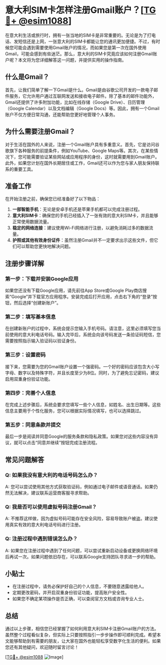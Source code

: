 # 意大利SIM卡怎样注册Gmail账户？[[TG💪+ @esim1088](https://t.me/s/esim1088)]

在意大利生活或旅行时，拥有一张当地的SIM卡是非常重要的。无论是为了打电话、发短信还是上网，一张意大利的SIM卡都能让您的通讯更加便捷。不过，有时候您可能会遇到需要使用Gmail账户的情况，而如果您是第一次在国外使用Gmail，可能会感到有些迷茫。那么，意大利的SIM卡究竟应该如何注册Gmail账户呢？本文将为您详细解答这一问题，并提供实用的操作指南。

## 什么是Gmail？

首先，让我们简单了解一下Gmail是什么。Gmail是由谷歌公司开发的一款电子邮件服务，它允许用户通过互联网发送和接收电子邮件。除了基本的邮件功能外，Gmail还提供了许多附加功能，比如在线存储（Google Drive）、日历管理（Google Calendar）以及文档编辑（Google Docs）等。因此，拥有一个Gmail账户不仅方便日常沟通，还能帮助您更好地管理个人事务。

## 为什么需要注册Gmail？

对于生活在国外的人来说，注册一个Gmail账户具有多重意义。首先，它是访问谷歌旗下各种服务的前提条件，例如YouTube、Google Maps等。其次，在某些情况下，您可能需要验证某些网站或应用程序的身份，这时就需要用到Gmail账户。此外，如果您计划在国外长期居住或工作，Gmail还可以作为您与家人朋友保持联系的重要工具。

## 准备工作

在开始注册之前，确保您已经准备好了以下物品：

1. **一部智能手机**：无论是安卓手机还是苹果手机都可以完成注册过程。
2. **意大利SIM卡**：确保您的手机已经插入了一张有效的意大利SIM卡，并且能够正常使用数据流量。
3. **稳定的网络连接**：建议使用Wi-Fi网络进行注册，以避免消耗过多的数据流量。
4. **护照或其他有效身份证件**：虽然注册Gmail并不一定要求出示这些文件，但它们可以帮助您更快地解决问题。

## 注册步骤详解

### 第一步：下载并安装Google应用

如果您还没有下载Google应用，请先前往App Store或Google Play商店搜索“Google”并下载官方应用程序。安装完成后打开应用，点击右下角的“登录”按钮，然后选择“创建新账户”。

### 第二步：填写基本信息

在创建新账户的过程中，系统会提示您输入手机号码。请注意，这里必须填写您当前使用的意大利电话号码。输入完毕后，系统会向该号码发送一条验证码短信，您需要按照指示输入验证码以验证身份。

### 第三步：设置密码

接下来，您需要为您的Gmail账户设置一个强密码。一个好的密码应该包含大小写字母、数字以及特殊字符，并且长度至少为8位。同时，为了避免忘记密码，建议启用双重身份验证功能。

### 第四步：完善个人信息

在完成上述步骤后，系统会要求您填写一些个人信息，如姓名、出生日期等。这些信息主要用于个性化服务，您可以根据实际情况填写，也可以选择跳过。

### 第五步：同意条款并提交

最后一步是阅读并同意Google的服务条款和隐私政策。如果您对这些内容没有异议，就可以点击“同意并继续”按钮完成注册流程。

## 常见问题解答

### Q: 如果我没有意大利的电话号码怎么办？
A: 您可以尝试使用其他方式获取验证码，例如通过电子邮件或语音通话。如果仍然无法解决，建议联系运营商客服寻求帮助。

### Q: 我是否可以使用虚拟号码注册Gmail？
A: 不推荐这样做，因为虚拟号码可能存在安全风险，容易导致账户被盗。建议使用真实有效的意大利电话号码进行注册。

### Q: 注册过程中遇到错误怎么办？
A: 如果您在注册过程中遇到了任何问题，可以尝试重新启动设备或更换网络环境后再试一次。如果问题依旧存在，可以联系Google支持团队寻求进一步的帮助。

## 小贴士

- 在注册过程中，请务必保护好自己的个人信息，不要随意透露给他人。
- 定期更改密码，并开启双重身份验证功能，提高账户安全性。
- 如果您不确定某项操作是否正确，可以查阅官方文档或咨询专业人士。

## 总结

通过以上步骤，相信您已经掌握了如何利用意大利SIM卡注册Gmail账户的方法。虽然整个过程看似复杂，但实际上只要按照指引一步步操作即可顺利完成。希望本文能够帮助到有需要的朋友，让大家在国外也能轻松享受数字化生活的便利。如果您还有其他疑问，欢迎随时留言讨论！

[[TG💪+ @esim1088](https://t.me/s/esim1088) ![Image](https://i.postimg.cc/4NQfJmqS/Snipaste-2025-05-13-00-14-12.png)]